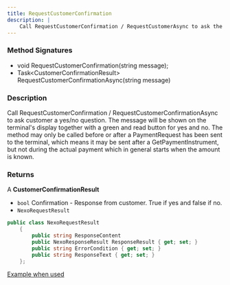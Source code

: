 ```yaml
---
title: RequestCustomerConfirmation
description: |
    Call RequestCustomerConfirmation / RequestCustomerAsync to ask the customer a yes/no question.
---
```

### Method Signatures

*   void  RequestCustomerConfirmation(string message);
*   Task\<CustomerConfirmationResult\> RequestCustomerConfirmationAsync(string message)

### Description

Call RequestCustomerConfirmation / RequestCustomerConfirmationAsync to ask customer a yes/no question. The message will be shown on the terminal's display together with a green and read button for yes and no. The method may only be called before or after a PaymentRequest has been sent to the terminal, which means it may be sent after a GetPaymentInstrument, but not during the actual payment which in general starts when the amount is known.

### Returns

A **CustomerConfirmationResult**

*   `bool` Confirmation - Response from customer. True if yes and false if no.
*   `NexoRequestResult`

```c#
public class NexoRequestResult
    {
        public string ResponseContent
        public NexoResponseResult ResponseResult { get; set; }
        public string ErrorCondition { get; set; }
        public string ResponseText { get; set; }
    };
```

[Example when used][handle-loyalty-ask-for-membership]

[handle-loyalty-ask-for-membership]: ../CodeExamples/#handle-loyalty---ask-for-membership
